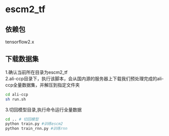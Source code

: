 # escm2_tf

## 依赖包
tensorflow2.x

## 下载数据集
1.确认当前所在目录为escm2_tf<br/>
2.ali-ccp目录下，执行该脚本，会从国内源的服务器上下载我们预处理完成的ali-ccp全量数据集，并解压到指定文件夹
``` bash
cd ali-ccp
sh run.sh
```
3.切回模型目录,执行命令运行全量数据
```bash
cd .. # 切回模型
python train.py #训练escm2
python train_rnn.py #训练rnn
```
